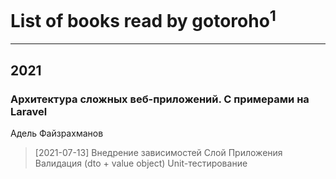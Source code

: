 # List of books read by gotoroho<sup>1</sup>
---

## 2021

### Архитектура сложных веб-приложений. С примерами на Laravel
Адель Файзрахманов
> [2021-07-13] Внедрение зависимостей
> Слой Приложения
> Валидация (dto + value object)
> Unit-тестирование



